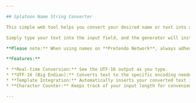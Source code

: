 ```yaml
---

## Splatoon Name String Converter

This simple web tool helps you convert your desired name or text into a UTF-16 (Big Endian) string, formatted specifically for **Splatoon 1**.

Simply type your text into the input field, and the generator will instantly convert it and embed it into a predefined template, filling any remaining space with '00000000'. This ensures the output is ready for direct implementation where these string formats are required.

**Please note:** When using names on **Pretendo Network**, always adhere to their community guidelines. Using **offensive or sexually explicit names** can lead to **bans or exclusions** from the network. Use this tool responsibly!

**Features:**

* **Real-time Conversion:** See the UTF-16 output as you type.
* **UTF-16 (Big Endian):** Converts text to the specific encoding needed.
* **Template Integration:** Automatically inserts your converted text into a pre-structured string, complete with padding.
* **Character Counter:** Keeps track of your input length for convenience.

---
```

